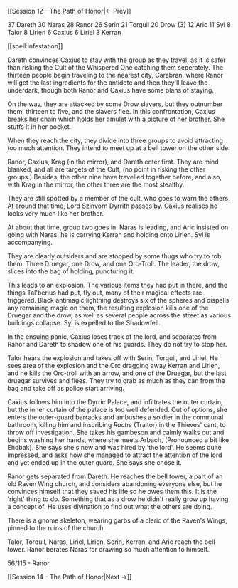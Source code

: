 [[Session 12 - The Path of Honor|<- Prev]]

37 Dareth
30 Naras
28 Ranor
26 Serin
21 Torquil 
20 Drow (3)
12 Aric
11 Syl
8 Talor
8 Lirien
6 Caxius
6 Liriel
3 Kerran

[[spell:infestation]]

Dareth convinces Caxius to stay with the group as they travel, as it is safer than risking the Cult of the Whispered One catching them seperately. The thirteen people begin traveling to the nearest city, Carabran, where Ranor will get the last ingredients for the antidote and then they'll leave the underdark, though both Ranor and Caxius have some plans of staying.

On the way, they are attacked by some Drow slavers, but they outnumber them, thirteen to five, and the slavers flee. In this confrontation, Caxius breaks her chain which holds her amulet with a picture of her brother. She stuffs it in her pocket.

When they reach the city, they divide into three groups to avoid attracting too much attention. They intend to meet up at a bell tower on the other side.

Ranor, Caxius, Krag (in the mirror), and Dareth enter first. They are mind blanked, and all are targets of the Cult, (no point in risking the other groups.) Besides, the other nine have travelled together before, and also, with Krag in the mirror, the other three are the most stealthy.

They are still spotted by a member of the cult, who goes to warn the others. At around that time, Lord Szinvorn Dyrrith passes by. Caxius realises he looks very much like her brother.

At about that time, group two goes in. Naras is leading, and Aric insisted on going with Naras, he is carrying Kerran and holding onto Lirien. Syl is accompanying.

They are clearly outsiders and are stopped by some thugs who try to rob them. Three Druegar, one Drow, and one Orc-Troll. The leader, the drow, slices into the bag of holding, puncturing it. 

This leads to an explosion. The various items they had put in there, and the things Tal'berius had put, fly out, many of their magical effects are triggered. Black antimagic lightning destroys six of the spheres and dispells any remaining magic on them, the resulting explosion kills one of the Druegar and the drow, as well as several people across the street as various buildings collapse. Syl is expelled to the Shadowfell.

In the ensuing panic, Caxius loses track of the lord, and separates from Ranor and Dareth to shadow one of his guards. They do not try to stop her.

Talor hears the explosion and takes off with Serin, Torquil, and Liriel. He sees area of the explosion and the Orc dragging away Kerran and Lirien, and he kills the Orc-troll with an arrow, and one of the Druegar, but the last druegar survives and flees. They try to grab as much as they can from the bag and take off as police start arriving.

Caxius follows him into the Dyrric Palace, and infiltrates the outer curtain, but the inner curtain of the palace is too well defended. Out of options, she enters the outer-guard barracks and ambushes a soldier in the communal bathroom, killing him and inscribing _Rache_ (Traitor) in the Thieves' cant, to throw off investigation. She takes his gambeson and calmly walks out and begins washing her hands, where she meets Arbach, (Pronounced a bit like Ehdbak). She says she's new and was hired by 'the lord'. He seems quite impressed, and asks how she managed to attract the attention of the lord and yet ended up in the outer guard. She says she chose it.

Ranor gets separated from Dareth. He reaches the bell tower, a part of an old Raven Wing church, and considers abandoning everyone else, but he convinces himself that they saved his life so he owes them this. It is the 'right' thing to do. Something that as a drow he didn't really grow up having a concept of. He uses divination to find out what the others are doing.

There is a gnome skeleton, wearing garbs of a cleric of the Raven's Wings, pinned to the ruins of the church.

Talor, Torquil, Naras, Liriel, Lirien, Serin, Kerran, and Aric reach the bell tower. Ranor berates Naras for drawing so much attention to himself.

56/115 - Ranor


[[Session 14 - The Path of Honor|Next ->]]